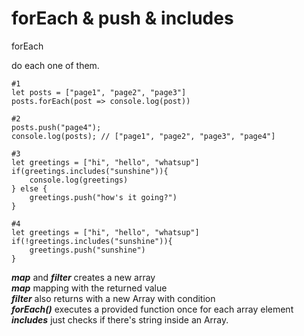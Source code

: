 # forEach & push & includes

forEach 

do each one of them. 
```
#1
let posts = ["page1", "page2", "page3"]
posts.forEach(post => console.log(post))

#2
posts.push("page4");
console.log(posts); // ["page1", "page2", "page3", "page4"]

#3
let greetings = ["hi", "hello", "whatsup"]
if(greetings.includes("sunshine")){
    console.log(greetings)
} else {
    greetings.push("how's it going?")
}

#4
let greetings = ["hi", "hello", "whatsup"]
if(!greetings.includes("sunshine")){
    greetings.push("sunshine")
} 

```

***map*** and ***filter*** creates a new array    
***map*** mapping with the returned value    
***filter*** also returns with a new Array with condition    
***forEach()*** executes a provided function once for each array element
***includes*** just checks if there's string inside an Array.     

